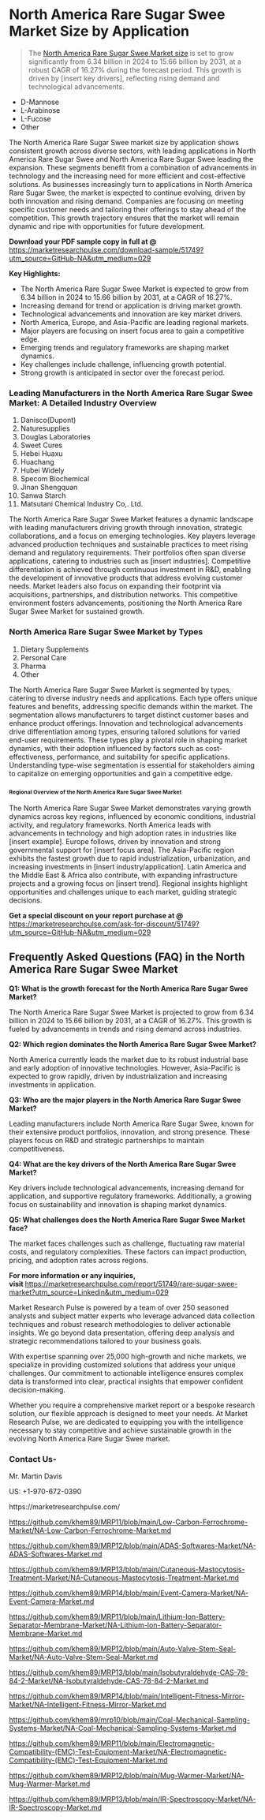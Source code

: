 <h1>North America Rare Sugar Swee Market&nbsp;Size by Application</h1><blockquote><p>The <a href="https://marketresearchpulse.com/download-sample/51749?utm_source=GitHub-NA&amp;utm_medium=029">North America Rare Sugar Swee Market size</a> is set to grow significantly from 6.34 billion in 2024 to 15.66 billion by 2031, at a robust CAGR of 16.27% during the forecast period. This growth is driven by [insert key drivers], reflecting rising demand and technological advancements.</p></blockquote><ul><li>D-Mannose<li> L-Arabinose<li> L-Fucose<li> Other</li></ul><p>The North America Rare Sugar Swee market size by application shows consistent growth across diverse sectors, with leading applications in North America Rare Sugar Swee and North America Rare Sugar Swee leading the expansion. These segments benefit from a combination of advancements in technology and the increasing need for more efficient and cost-effective solutions. As businesses increasingly turn to applications in North America Rare Sugar Swee, the market is expected to continue evolving, driven by both innovation and rising demand. Companies are focusing on meeting specific customer needs and tailoring their offerings to stay ahead of the competition. This growth trajectory ensures that the market will remain dynamic and ripe with opportunities for future development.</p><p><strong>Download your PDF sample copy in full at @ </strong><a href="https://marketresearchpulse.com/download-sample/51749?utm_source=GitHub-NA&amp;utm_medium=029">https://marketresearchpulse.com/download-sample/51749?utm_source=GitHub-NA&amp;utm_medium=029</a></p><p><strong>Key Highlights: </strong></p><ul><li>The North America Rare Sugar Swee Market is expected to grow from 6.34 billion in 2024 to 15.66 billion by 2031, at a CAGR of 16.27%.</li><li>Increasing demand for trend or application is driving market growth.</li><li>Technological advancements and innovation are key market drivers.</li><li>North America, Europe, and Asia-Pacific are leading regional markets.</li><li>Major players are focusing on insert focus area to gain a competitive edge.</li><li>Emerging trends and regulatory frameworks are shaping market dynamics.</li><li>Key challenges include challenge, influencing growth potential.</li><li>Strong growth is anticipated in sector over the forecast period.</li></ul><h3>Leading Manufacturers in the North America Rare Sugar Swee Market: A Detailed Industry Overview</h3><ol><li>Danisco(Dupont)</li><li>Naturesupplies</li><li>Douglas Laboratories</li><li>Sweet Cures</li><li>Hebei Huaxu</li><li>Huachang</li><li>Hubei Widely</li><li>Specom Biochemical</li><li>Jinan Shengquan</li><li>Sanwa Starch</li><li>Matsutani Chemical Industry Co,. Ltd.</li></ol><div class="flex max-w-full flex-col flex-grow"><div class="min-h-8 text-message flex w-full flex-col items-end gap-2 whitespace-normal break-words [.text-message+&amp;]:mt-5" dir="auto" data-message-author-role="assistant" data-message-id="fd8432e4-4910-450d-b182-61b7bfb0a01f" data-message-model-slug="gpt-4o"><div class="flex w-full flex-col gap-1 empty:hidden first:pt-[3px]"><div class="markdown prose w-full break-words dark:prose-invert light"><p>The North America Rare Sugar Swee Market features a dynamic landscape with leading manufacturers driving growth through innovation, strategic collaborations, and a focus on emerging technologies. Key players leverage advanced production techniques and sustainable practices to meet rising demand and regulatory requirements. Their portfolios often span diverse applications, catering to industries such as [insert industries]. Competitive differentiation is achieved through continuous investment in R&amp;D, enabling the development of innovative products that address evolving customer needs. Market leaders also focus on expanding their footprint via acquisitions, partnerships, and distribution networks. This competitive environment fosters advancements, positioning the North America Rare Sugar Swee Market for sustained growth.</p></div></div></div></div><h3>North America Rare Sugar Swee Market by Types</h3><ol><li>Dietary Supplements<li> Personal Care<li> Pharma<li> Other</li></ol><div class="flex max-w-full flex-col flex-grow"><div class="min-h-8 text-message flex w-full flex-col items-end gap-2 whitespace-normal break-words [.text-message+&amp;]:mt-5" dir="auto" data-message-author-role="assistant" data-message-id="084470be-0bb7-4664-bddf-5156b4f41249" data-message-model-slug="gpt-4o-mini"><div class="flex w-full flex-col gap-1 empty:hidden first:pt-[3px]"><div class="markdown prose w-full break-words dark:prose-invert light"><p>The North America Rare Sugar Swee Market is segmented by types, catering to diverse industry needs and applications. Each type offers unique features and benefits, addressing specific demands within the market. The segmentation allows manufacturers to target distinct customer bases and enhance product offerings. Innovation and technological advancements drive differentiation among types, ensuring tailored solutions for varied end-user requirements. These types play a pivotal role in shaping market dynamics, with their adoption influenced by factors such as cost-effectiveness, performance, and suitability for specific applications. Understanding type-wise segmentation is essential for stakeholders aiming to capitalize on emerging opportunities and gain a competitive edge.</p></div></div></div></div><h3><span style="font-size: 11px;">Regional Overview of the North America Rare Sugar Swee Market</span></h3><div class="flex max-w-full flex-col flex-grow"><div class="min-h-8 text-message flex w-full flex-col items-end gap-2 whitespace-normal break-words [.text-message+&amp;]:mt-5" dir="auto" data-message-author-role="assistant" data-message-id="e9038762-ce64-4e30-91c9-9bd413514231" data-message-model-slug="gpt-4o-mini"><div class="flex w-full flex-col gap-1 empty:hidden first:pt-[3px]"><div class="markdown prose w-full break-words dark:prose-invert light"><p>The North America Rare Sugar Swee Market demonstrates varying growth dynamics across key regions, influenced by economic conditions, industrial activity, and regulatory frameworks. North America leads with advancements in technology and high adoption rates in industries like [insert example]. Europe follows, driven by innovation and strong governmental support for [insert focus area]. The Asia-Pacific region exhibits the fastest growth due to rapid industrialization, urbanization, and increasing investments in [insert industry/application]. Latin America and the Middle East &amp; Africa also contribute, with expanding infrastructure projects and a growing focus on [insert trend]. Regional insights highlight opportunities and challenges unique to each market, guiding strategic decisions.</p></div></div></div></div><p><strong>Get a special discount on your report purchase at @ </strong><a href="https://marketresearchpulse.com/ask-for-discount/51749?utm_source=GitHub-NA&amp;utm_medium=029">https://marketresearchpulse.com/ask-for-discount/51749?utm_source=GitHub-NA&amp;utm_medium=029</a></p><h2>Frequently Asked Questions (FAQ) in the North America Rare Sugar Swee Market</h2><p><strong>Q1: What is the growth forecast for the North America Rare Sugar Swee Market?</strong></p><p>The North America Rare Sugar Swee Market is projected to grow from 6.34 billion in 2024 to 15.66 billion by 2031, at a CAGR of 16.27%. This growth is fueled by advancements in trends and rising demand across industries.</p><p><strong>Q2: Which region dominates the North America Rare Sugar Swee Market?</strong></p><p>North America currently leads the market due to its robust industrial base and early adoption of innovative technologies. However, Asia-Pacific is expected to grow rapidly, driven by industrialization and increasing investments in application.</p><p><strong>Q3: Who are the major players in the North America Rare Sugar Swee Market?</strong></p><p>Leading manufacturers include North America Rare Sugar Swee, known for their extensive product portfolios, innovation, and strong presence. These players focus on R&amp;D and strategic partnerships to maintain competitiveness.</p><p><strong>Q4: What are the key drivers of the North America Rare Sugar Swee Market?</strong></p><p>Key drivers include technological advancements, increasing demand for application, and supportive regulatory frameworks. Additionally, a growing focus on sustainability and innovation is shaping market dynamics.</p><p><strong>Q5: What challenges does the North America Rare Sugar Swee Market face?</strong></p><p>The market faces challenges such as challenge, fluctuating raw material costs, and regulatory complexities. These factors can impact production, pricing, and adoption rates across regions.</p><p><strong>For more information or any inquiries, visit&nbsp;</strong><a href="https://marketresearchpulse.com/report/51749/rare-sugar-swee-market?utm_source=Linkedin&utm_medium=029">https://marketresearchpulse.com/report/51749/rare-sugar-swee-market?utm_source=Linkedin&utm_medium=029</a></p><p>Market Research Pulse is powered by a team of over 250 seasoned analysts and subject matter experts who leverage advanced data collection techniques and robust research methodologies to deliver actionable insights. We go beyond data presentation, offering deep analysis and strategic recommendations tailored to your business goals.</p><p>With expertise spanning over 25,000 high-growth and niche markets, we specialize in providing customized solutions that address your unique challenges. Our commitment to actionable intelligence ensures complex data is transformed into clear, practical insights that empower confident decision-making.</p><p>Whether you require a comprehensive market report or a bespoke research solution, our flexible approach is designed to meet your needs. At Market Research Pulse, we are dedicated to equipping you with the intelligence necessary to stay competitive and achieve sustainable growth in the evolving North America Rare Sugar Swee market.</p><h3><strong>Contact Us-</strong></h3><p>Mr. Martin Davis</p><p>US: +1-970-672-0390</p><p>https://marketresearchpulse.com/</p><p><a href="https://github.com/khem89/MRP11/blob/main/Low-Carbon-Ferrochrome-Market/NA-Low-Carbon-Ferrochrome-Market.md">https://github.com/khem89/MRP11/blob/main/Low-Carbon-Ferrochrome-Market/NA-Low-Carbon-Ferrochrome-Market.md</a></p><p><a href="https://github.com/khem89/MRP12/blob/main/ADAS-Softwares-Market/NA-ADAS-Softwares-Market.md">https://github.com/khem89/MRP12/blob/main/ADAS-Softwares-Market/NA-ADAS-Softwares-Market.md</a></p><p><a href="https://github.com/khem89/MRP13/blob/main/Cutaneous-Mastocytosis-Treatment-Market/NA-Cutaneous-Mastocytosis-Treatment-Market.md">https://github.com/khem89/MRP13/blob/main/Cutaneous-Mastocytosis-Treatment-Market/NA-Cutaneous-Mastocytosis-Treatment-Market.md</a></p><p><a href="https://github.com/khem89/MRP14/blob/main/Event-Camera-Market/NA-Event-Camera-Market.md">https://github.com/khem89/MRP14/blob/main/Event-Camera-Market/NA-Event-Camera-Market.md</a></p><p><a href="https://github.com/khem89/MRP11/blob/main/Lithium-Ion-Battery-Separator-Membrane-Market/NA-Lithium-Ion-Battery-Separator-Membrane-Market.md">https://github.com/khem89/MRP11/blob/main/Lithium-Ion-Battery-Separator-Membrane-Market/NA-Lithium-Ion-Battery-Separator-Membrane-Market.md</a></p><p><a href="https://github.com/khem89/MRP12/blob/main/Auto-Valve-Stem-Seal-Market/NA-Auto-Valve-Stem-Seal-Market.md">https://github.com/khem89/MRP12/blob/main/Auto-Valve-Stem-Seal-Market/NA-Auto-Valve-Stem-Seal-Market.md</a></p><p><a href="https://github.com/khem89/MRP13/blob/main/Isobutyraldehyde-CAS-78-84-2-Market/NA-Isobutyraldehyde-CAS-78-84-2-Market.md">https://github.com/khem89/MRP13/blob/main/Isobutyraldehyde-CAS-78-84-2-Market/NA-Isobutyraldehyde-CAS-78-84-2-Market.md</a></p><p><a href="https://github.com/khem89/MRP14/blob/main/Intelligent-Fitness-Mirror-Market/NA-Intelligent-Fitness-Mirror-Market.md">https://github.com/khem89/MRP14/blob/main/Intelligent-Fitness-Mirror-Market/NA-Intelligent-Fitness-Mirror-Market.md</a></p><p><a href="https://github.com/khem89/mrp10/blob/main/Coal-Mechanical-Sampling-Systems-Market/NA-Coal-Mechanical-Sampling-Systems-Market.md">https://github.com/khem89/mrp10/blob/main/Coal-Mechanical-Sampling-Systems-Market/NA-Coal-Mechanical-Sampling-Systems-Market.md</a></p><p><a href="https://github.com/khem89/MRP11/blob/main/Electromagnetic-Compatibility-(EMC)-Test-Equipment-Market/NA-Electromagnetic-Compatibility-(EMC)-Test-Equipment-Market.md">https://github.com/khem89/MRP11/blob/main/Electromagnetic-Compatibility-(EMC)-Test-Equipment-Market/NA-Electromagnetic-Compatibility-(EMC)-Test-Equipment-Market.md</a></p><p><a href="https://github.com/khem89/MRP12/blob/main/Mug-Warmer-Market/NA-Mug-Warmer-Market.md">https://github.com/khem89/MRP12/blob/main/Mug-Warmer-Market/NA-Mug-Warmer-Market.md</a></p><p><a href="https://github.com/khem89/MRP13/blob/main/IR-Spectroscopy-Market/NA-IR-Spectroscopy-Market.md">https://github.com/khem89/MRP13/blob/main/IR-Spectroscopy-Market/NA-IR-Spectroscopy-Market.md</a></p>
